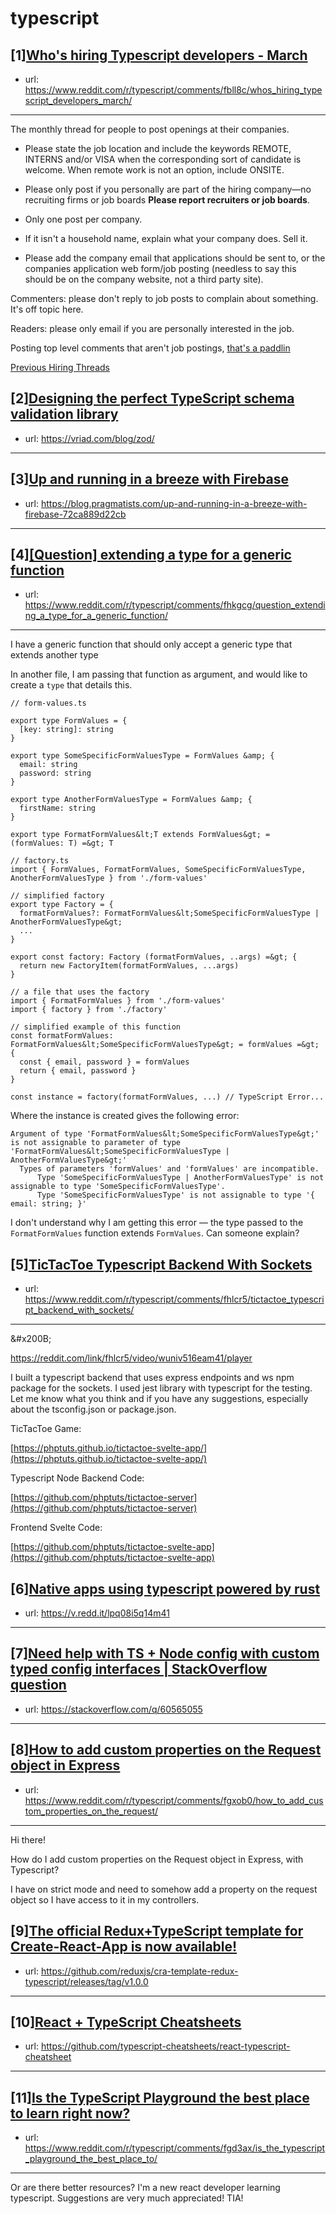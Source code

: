 # typescript
## [1][Who's hiring Typescript developers - March](https://www.reddit.com/r/typescript/comments/fbll8c/whos_hiring_typescript_developers_march/)
- url: https://www.reddit.com/r/typescript/comments/fbll8c/whos_hiring_typescript_developers_march/
---
The monthly thread for people to post openings at their companies.

* Please state the job location and include the keywords REMOTE, INTERNS and/or VISA when the corresponding sort of candidate is welcome. When remote work is not an option, include ONSITE.

* Please only post if you personally are part of the hiring company—no recruiting firms or job boards **Please report recruiters or job boards**. 

* Only one post per company. 

* If it isn't a household name, explain what your company does. Sell it.

* Please add the company email that applications should be sent to, or the companies application web form/job posting (needless to say this should be on the company website, not a third party site).


Commenters: please don't reply to job posts to complain about something. It's off topic here.

Readers: please only email if you are personally interested in the job. 

Posting top level comments that aren't job postings, [that's a paddlin](https://i.imgur.com/FxMKfnY.jpg)

[Previous Hiring Threads](https://www.reddit.com/r/typescript/search?sort=new&amp;restrict_sr=on&amp;q=flair%3AMonthly%2BHiring%2BThread)
## [2][Designing the perfect TypeScript schema validation library](https://www.reddit.com/r/typescript/comments/fhwj5m/designing_the_perfect_typescript_schema/)
- url: https://vriad.com/blog/zod/
---

## [3][Up and running in a breeze with Firebase](https://www.reddit.com/r/typescript/comments/fhxjcr/up_and_running_in_a_breeze_with_firebase/)
- url: https://blog.pragmatists.com/up-and-running-in-a-breeze-with-firebase-72ca889d22cb
---

## [4][[Question] extending a type for a generic function](https://www.reddit.com/r/typescript/comments/fhkgcg/question_extending_a_type_for_a_generic_function/)
- url: https://www.reddit.com/r/typescript/comments/fhkgcg/question_extending_a_type_for_a_generic_function/
---
I have a generic function that should only accept a generic type that extends another type

In another file, I am passing that function as argument, and would like to create a `type` that details this.


    // form-values.ts

    export type FormValues = {
      [key: string]: string
    }

    export type SomeSpecificFormValuesType = FormValues &amp; {
      email: string
      password: string
    }

    export type AnotherFormValuesType = FormValues &amp; {
      firstName: string
    }

    export type FormatFormValues&lt;T extends FormValues&gt; = (formValues: T) =&gt; T

    // factory.ts
    import { FormValues, FormatFormValues, SomeSpecificFormValuesType, AnotherFormValuesType } from './form-values'

    // simplified factory
    export type Factory = {
      formatFormValues?: FormatFormValues&lt;SomeSpecificFormValuesType | AnotherFormValuesType&gt; 
      ...
    }

    export const factory: Factory (formatFormValues, ..args) =&gt; {
      return new FactoryItem(formatFormValues, ...args)
    }

    // a file that uses the factory
    import { FormatFormValues } from './form-values'
    import { factory } from './factory'

    // simplified example of this function
    const formatFormValues: FormatFormValues&lt;SomeSpecificFormValuesType&gt; = formValues =&gt; {
      const { email, password } = formValues
      return { email, password }
    }

    const instance = factory(formatFormValues, ...) // TypeScript Error...



Where the instance is created gives the following error:


    Argument of type 'FormatFormValues&lt;SomeSpecificFormValuesType&gt;' is not assignable to parameter of type 'FormatFormValues&lt;SomeSpecificFormValuesType | AnotherFormValuesType&gt;'
      Types of parameters 'formValues' and 'formValues' are incompatible.
          Type 'SomeSpecificFormValuesType | AnotherFormValuesType' is not assignable to type 'SomeSpecificFormValuesType'.
          Type 'SomeSpecificFormValuesType' is not assignable to type '{ email: string; }'


I don't understand why I am getting this error — the type passed to the `FormatFormValues` function extends `FormValues`. Can someone explain?
## [5][TicTacToe Typescript Backend With Sockets](https://www.reddit.com/r/typescript/comments/fhlcr5/tictactoe_typescript_backend_with_sockets/)
- url: https://www.reddit.com/r/typescript/comments/fhlcr5/tictactoe_typescript_backend_with_sockets/
---
&amp;#x200B;

https://reddit.com/link/fhlcr5/video/wuniv516eam41/player

I built a typescript backend that uses express endpoints and ws npm package for the sockets.  I used jest library with typescript for the testing.  Let me know what you think and if you have any suggestions, especially about the tsconfig.json or package.json.

TicTacToe Game:

[https://phptuts.github.io/tictactoe-svelte-app/](https://phptuts.github.io/tictactoe-svelte-app/)

Typescript Node Backend Code:

[https://github.com/phptuts/tictactoe-server](https://github.com/phptuts/tictactoe-server)

Frontend Svelte Code:

[https://github.com/phptuts/tictactoe-svelte-app](https://github.com/phptuts/tictactoe-svelte-app)
## [6][Native apps using typescript powered by rust](https://www.reddit.com/r/typescript/comments/fh4muu/native_apps_using_typescript_powered_by_rust/)
- url: https://v.redd.it/lpq08i5q14m41
---

## [7][Need help with TS + Node config with custom typed config interfaces | StackOverflow question](https://www.reddit.com/r/typescript/comments/fhe4sl/need_help_with_ts_node_config_with_custom_typed/)
- url: https://stackoverflow.com/q/60565055
---

## [8][How to add custom properties on the Request object in Express](https://www.reddit.com/r/typescript/comments/fgxob0/how_to_add_custom_properties_on_the_request/)
- url: https://www.reddit.com/r/typescript/comments/fgxob0/how_to_add_custom_properties_on_the_request/
---
Hi there!

How do I add custom properties on the Request object in Express, with Typescript?

I have on strict mode and need to somehow add a property on the request object so I have access to it in my controllers.
## [9][The official Redux+TypeScript template for Create-React-App is now available!](https://www.reddit.com/r/typescript/comments/fgnqpg/the_official_reduxtypescript_template_for/)
- url: https://github.com/reduxjs/cra-template-redux-typescript/releases/tag/v1.0.0
---

## [10][React + TypeScript Cheatsheets](https://www.reddit.com/r/typescript/comments/fgi3dv/react_typescript_cheatsheets/)
- url: https://github.com/typescript-cheatsheets/react-typescript-cheatsheet
---

## [11][Is the TypeScript Playground the best place to learn right now?](https://www.reddit.com/r/typescript/comments/fgd3ax/is_the_typescript_playground_the_best_place_to/)
- url: https://www.reddit.com/r/typescript/comments/fgd3ax/is_the_typescript_playground_the_best_place_to/
---
Or are there better resources? I'm a new react developer learning typescript. Suggestions are very much appreciated! TIA!
